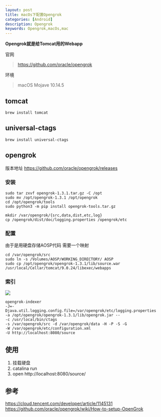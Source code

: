 ```yaml
---
layout: post
title: macOs下配置Opengrok
categories: [Android]
description: Opengrok
keywords: Opengrok,macOs,mac
---
```




**Opengrok就是给Tomcat用的Webapp**


官网
> https://github.com/oracle/opengrok

 环境
> macOS Mojave 10.14.5


## tomcat
```
brew install tomcat
```
## universal-ctags
```
brew install universal-ctags
```
##  opengrok

版本地址 https://github.com/oracle/opengrok/releases

### 安装
```
sudo tar zxvf opengrok-1.3.1.tar.gz -C /opt
sudo mv /opt/opengrok-1.3.1 /opt/opengrok
cd /opt/opengrok/tools
sudo python3 -m pip install opengrok-tools.tar.gz
```

```
mkdir /var/opengrok/{src,data,dist,etc,log}
cp /opengrok/dist/doc/logging.properties /opengrok/etc
```

### 配置

由于是用硬盘存储AOSP代码 需要一个映射

```
cd /var/opengrok/src
sudo ln -s /Volumes/AOSP/WORKING_DIRECTORY/ AOSP
sudo cp /opt/opengrok/opengrok-1.3.1/lib/source.war /usr/local/Cellar/tomcat/9.0.24/libexec/webapps
```

### 索引

![](https://github.com/oracle/opengrok/wiki/images/setup-project.png)

 ``` 
opengrok-indexer 
 -J=-Djava.util.logging.config.file=/var/opengrok/etc/logging.properties  
 -a /opt/opengrok/opengrok-1.3.1/lib/opengrok.jar --  
 -c /usr/local/bin/ctags  
 -s /var/opengrok/src -d /var/opengrok/data -H -P -S -G  
 -W /var/opengrok/etc/configuration.xml 
 -U http://localhost:8080/source
 ```
## 使用
1. 挂载硬盘
2. catalina run
3. open http://localhost:8080/source/

## 参考
https://cloud.tencent.com/developer/article/1145131
https://github.com/oracle/opengrok/wiki/How-to-setup-OpenGrok


